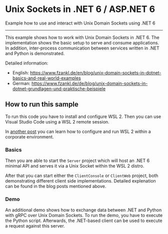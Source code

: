 # Unix Sockets in .NET 6 / ASP.NET 6

Example how to use and interact with Unix Domain Sockets using .NET 6

-----------------------------------

This example shows how to work with Unix Domain Sockets in .NET 6. The implementation shows the basic setup to serve and consume applications. In addition, inter-process communication between services written in .NET and Python is demonstrated.

Detailed information:

  * English: https://www.fzankl.de/en/blog/unix-domain-sockets-in-dotnet-basics-and-real-world-examples
  * German: https://www.fzankl.de/de/blog/unix-domain-sockets-in-dotnet-grundlagen-und-praktische-beispiele

## How to run this sample

To run this code you have to install and configure WSL 2. Then you can use Visual Studio Code using a WSL 2 remote session.

In [another post](https://www.fzankl.de/en/blog/using-wsl2-in-enterprises) you can learn how to configure and run WSL 2 within a corporate environment.

### Basics

Then you are able to start the `Server` project which will host an .NET 6 minimal API and serves it via a Unix Socket within the WSL 2 distro.

After that you can start either the `ClientConsole` or `ClientWeb` project, both demonstrating different client side implementations. Detailed explenation can be found in the blog posts mentioned above.

### Demo

An additional demo shows how to exchange data between .NET and Python with gRPC over Unix Domain Sockets. To run the demo, you have to execute the Python script. Afterwards, the .NET-based client can be used to execute a request against this server.
